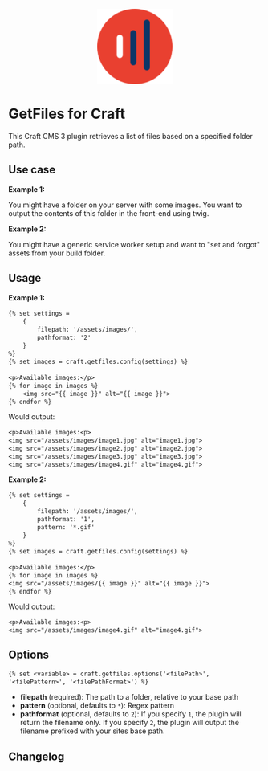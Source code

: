 <p align="center">
    <img src="https://github.com/youandmedigital/craft-getfiles/blob/master/src/icon.svg" alt="GetFiles" width="150"/>
</p>

# GetFiles for Craft

This Craft CMS 3 plugin retrieves a list of files based on a specified folder path.

## Use case

**Example 1:**

You might have a folder on your server with some images. You want to output the
contents of this folder in the front-end using twig.

**Example 2:**

You might have a generic service worker setup and want to "set and forgot" assets
from your build folder.

## Usage

**Example 1:**

```
{% set settings =
    {
        filepath: '/assets/images/',
        pathformat: '2'
    }
%}
{% set images = craft.getfiles.config(settings) %}

<p>Available images:</p>
{% for image in images %}
    <img src="{{ image }}" alt="{{ image }}">
{% endfor %}
```

Would output:

```
<p>Available images:<p>
<img src="/assets/images/image1.jpg" alt="image1.jpg">
<img src="/assets/images/image2.jpg" alt="image2.jpg">
<img src="/assets/images/image3.jpg" alt="image3.jpg">
<img src="/assets/images/image4.gif" alt="image4.gif">
```

**Example 2:**

```
{% set settings =
    {
        filepath: '/assets/images/',
        pathformat: '1',
        pattern: '*.gif'
    }
%}
{% set images = craft.getfiles.config(settings) %}

<p>Available images:</p>
{% for image in images %}
<img src="/assets/images/{{ image }}" alt="{{ image }}">
{% endfor %}
```

Would output:

```
<p>Available images:<p>
<img src="/assets/images/image4.gif" alt="image4.gif">
```

## Options

```
{% set <variable> = craft.getfiles.options('<filePath>', '<filePattern>', '<filePathFormat>') %}
```
- **filepath** (required): The path to a folder, relative to your base path
- **pattern** (optional, defaults to `*`): Regex pattern
- **pathformat** (optional, defaults to `2`): If you specify `1`, the plugin will return the filename only. If you specify `2`, the plugin will output the filename prefixed with your sites base path.

## Changelog
